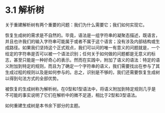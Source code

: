 # 3.1 解析树

关于重建解析树有两个重要的问题：我们为什么需要它；我们如何实现它。

恢复生成树的需求是不自然的。毕竟，语法是一组字符串的凝聚态描述，既语言，并且也许我们的输入字符串可能属于或者不属于这个语言；没有涉及内部结构或生成路径。如果我们坚持这个正式观点，我们可以问的唯一有意义的问题就是，一个给定的字符串是否可以被一个语法识别；任何关于如何做的问题都是无意义的标志，甚至只能是一种好奇心的表示。然而在实践中，附加了语义的语法：特定的语义附加到特定的规则，而且为了确定一个字符串的语义，我们需要找出在参与了其生成过程的规则以及是如何参与的。总之，识别是不够的，我们还需要恢复生成树以得到句法方式的全部优势。

被恢复的生成树称为解析树。在0型和1型语法中，将语义附加到特定规则几乎是不可能的事实说明了它们在解析中的微不足道，相比于2型和3型语法。

如何重建生成树是本书余下部分的主题。
